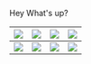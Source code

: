 Hey What's up?


|  [![](https://i.gr-assets.com/images/S/compressed.photo.goodreads.com/books/1344266315l/3228917.jpg)](https://www.notion.so/Outliers-58d6160d1453405eb6d289248a8bb374)| [![](https://i.gr-assets.com/images/S/compressed.photo.goodreads.com/books/1535115320l/40121378._SY475_.jpg)](https://www.amazon.com/Atomic-Habits-Proven-Build-Break/dp/0735211299/ref=sr_1_1?crid=3SZJRBQYCVTHC&dchild=1&keywords=atomic+habits&qid=1607630710&s=books&sprefix=atomic%2Cstripbooks%2C204&sr=1-1) | [![](https://i.gr-assets.com/images/S/compressed.photo.goodreads.com/books/1520606917l/33413968.jpg)](https://www.amazon.com/Soul-Basketball-Showdown-Between-LeBron/dp/0547746512/ref=sr_1_2?crid=VE8VZLMU5XDN&dchild=1&keywords=the+soul+of+basketball+by+ian+thomsen&qid=1607485357&sprefix=the+soul+of+basketb%2Cdigital-text%2C188&sr=8-2) |[![](https://i.gr-assets.com/images/S/compressed.photo.goodreads.com/books/1436742344l/18770267._SY475_.jpg)](https://www.notion.so/Make-It-Stick-3cba03539ae4407cbe864075426c58a4) |
|:----------:|------------|------------| ---------------- |
| [![](https://i.gr-assets.com/images/S/compressed.photo.goodreads.com/books/1447957962l/25744928._SY475_.jpg)](https://www.amazon.com/Deep-Work-Focused-Success-Distracted-ebook/dp/B00X47ZVXM/ref=sr_1_1crid=65TG600YC5WY&dchild=1&keywords=deep+work&qid=1607485271&s=digital-text&sprefix=deep+wo%2Cdigital-text%2C167&sr=1-1) |  [![](https://i.gr-assets.com/images/S/compressed.photo.goodreads.com/books/1545421684l/43306206._SY475_.jpg)](https://www.amazon.com/Courage-Be-Disliked-Phenomenon-Happiness-ebook/dp/B078MDSV8T/ref=sr_1_3?crid=1NG9XH8CC57BD&dchild=1&keywords=the+courage+to+be+disliked&qid=1607485431&sprefix=the+courage+to+%2Caps%2C199&sr=8-3) | [![](https://i.gr-assets.com/images/S/compressed.photo.goodreads.com/books/1554211384l/44770129._SY475_.jpg)](https://www.notion.so/Ultralearning-2507ce63b4564f0482a544749e31b1f1) | [![](https://prodimage.images-bn.com/pimages/9786070767302_p0_v2_s550x406.jpg)](https://www.amazon.com/Mamba-Mentality-How-Play/dp/0374201234/ref=sr_1_3?crid=3THFE73FAP4YB&dchild=1&keywords=mamba+mentality+kobe+book&qid=1607630045&s=books&sprefix=Mamba+%2Cstripbooks%2C215&sr=1-3)|

